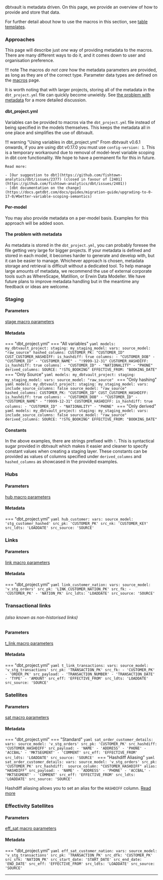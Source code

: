 dbtvault is metadata driven. On this page, we provide an overview of how to provide and store that data.

For further detail about how to use the macros in this section, see [table templates](macros.md#table-templates).

### Approaches

This page will describe just *one* way of providing metadata to the macros. There are many different ways to do it, 
and it comes down to user and organisation preference.

!!! note
    The macros *do not care* how the metadata parameters are provided, as long as they are of the correct type.
    Parameter data types are defined on the [macros](macros.md) page.

It is worth noting that with larger projects, storing all of the metadata in the `dbt_project.yml` file can quickly 
become unwieldy. See [the problem with metadata](#the-problem-with-metadata) for a more detailed discussion.


#### dbt_project.yml

Variables can be provided to macros via the `dbt_project.yml` file instead of being specified in
the models themselves. This keeps the metadata all in one place and simplifies the use of dbtvault.

!!! warning "Using variables in dbt_project.yml"
    From dbtvault v0.6.1 onwards, if you are using dbt v0.17.0 you must use `config-version: 1`. 
    This is a temporary workaround due to removal of model-level variable scoping in dbt core functionality.
    We hope to have a permanent fix for this in future.
    
    Read more:
    
    - [Our suggestion to dbt](https://github.com/fishtown-analytics/dbt/issues/2377) (closed in favour of [2401](https://github.com/fishtown-analytics/dbt/issues/2401))
    - [dbt documentation on the change](https://docs.getdbt.com/docs/guides/migration-guide/upgrading-to-0-17-0/#better-variable-scoping-semantics)

#### Per-model

You may also provide metadata on a per-model basis. Examples for this approach will be added soon.
#### The problem with metadata

As metadata is stored in the `dbt_project.yml`, you can probably foresee the file getting very large for bigger 
projects. If your metadata is defined and stored in each model, it becomes harder to generate and develop with, 
but it can be easier to manage. Whichever approach is chosen, metadata storage and retrieval is difficult without a dedicated tool. 
To help manage large amounts of metadata, we recommend the use of external corporate tools such as WhereScape, 
Matillion, or Erwin Data Modeller. We have future plans to improve metadata handling but in the meantime 
any feedback or ideas are welcome.    

### Staging

#### Parameters

[stage macro parameters](macros.md#stage)

#### Metadata

=== "dbt_project.yml"
    === "All variables"
        ```yaml
        models:
          my_dbtvault_project:
            staging:
              my_staging_model:
                vars:
                  source_model: "raw_source"
                  hashed_columns:
                    CUSTOMER_PK: "CUSTOMER_ID"
                    CUST_CUSTOMER_HASHDIFF:
                      is_hashdiff: true
                      columns:
                        - "CUSTOMER_DOB"
                        - "CUSTOMER_ID"
                        - "CUSTOMER_NAME"
                        - "!9999-12-31"
                    CUSTOMER_HASHDIFF:
                      is_hashdiff: true
                      columns:
                        - "CUSTOMER_ID"
                        - "NATIONALITY"
                        - "PHONE"
                  derived_columns:
                    SOURCE: "!STG_BOOKING"
                    EFFECTIVE_FROM: "BOOKING_DATE"
        ```
    === "Only Source"
        ```yaml
        models:
          my_dbtvault_project:
            staging:
              my_staging_model:
                vars:
                  source_model: "raw_source"
        ```
    === "Only hashing"
        ```yaml
        models:
          my_dbtvault_project:
            staging:
              my_staging_model:
                vars:
                  include_source_columns: false
                  source_model: "raw_source"
                  hashed_columns:
                    CUSTOMER_PK: "CUSTOMER_ID"
                    CUST_CUSTOMER_HASHDIFF:
                      is_hashdiff: true
                      columns:
                        - "CUSTOMER_DOB"
                        - "CUSTOMER_ID"
                        - "CUSTOMER_NAME"
                        - "!9999-12-31"
                    CUSTOMER_HASHDIFF:
                      is_hashdiff: true
                      columns:
                        - "CUSTOMER_ID"
                        - "NATIONALITY"
                        - "PHONE"
        ```
    === "Only derived"
        ```yaml
        models:
          my_dbtvault_project:
            staging:
              my_staging_model:
                vars:   
                  include_source_columns: false
                  source_model: "raw_source"
                  derived_columns:
                    SOURCE: "!STG_BOOKING"
                    EFFECTIVE_FROM: "BOOKING_DATE"
        ```

#### Constants

In the above examples, there are strings prefixed with `!`. This is syntactical sugar provided in dbtvault which 
makes it easier and cleaner to specify constant values when creating a staging layer. 
These constants can be provided as values of columns specified under `derived_columns` 
and `hashed_columns` as showcased in the provided examples.


### Hubs

#### Parameters

[hub macro parameters](macros.md#hub)

#### Metadata

=== "dbt_project.yml"
    ```yaml
    hub_customer:
      vars:
        source_model: 'stg_customer_hashed'
        src_pk: 'CUSTOMER_PK'
        src_nk: 'CUSTOMER_KEY'
        src_ldts: 'LOADDATE'
        src_source: 'SOURCE'
    ``` 

### Links

#### Parameters

[link macro parameters](macros.md#link)

#### Metadata

=== "dbt_project.yml"
    ```yaml
    link_customer_nation:
      vars:
        source_model: 'v_stg_orders'
        src_pk: 'LINK_CUSTOMER_NATION_PK'
        src_fk:
          - 'CUSTOMER_PK'
          - 'NATION_PK'
        src_ldts: 'LOADDATE'
        src_source: 'SOURCE'
    ```
### Transactional links
###### (also known as non-historised links)

#### Parameters

[t_link macro parameters](macros.md#t_link)

#### Metadata

=== "dbt_project.yml"
    ```yaml
    t_link_transactions:
      vars:
        source_model: 'v_stg_transactions'
        src_pk: 'TRANSACTION_PK'
        src_fk:
          - 'CUSTOMER_PK'
          - 'ORDER_PK'
        src_payload:
          - 'TRANSACTION_NUMBER'
          - 'TRANSACTION_DATE'
          - 'TYPE'
          - 'AMOUNT'
        src_eff: 'EFFECTIVE_FROM'
        src_ldts: 'LOADDATE'
        src_source: 'SOURCE'
    ```

### Satellites

#### Parameters

[sat macro parameters](macros.md#sat)

#### Metadata
=== "dbt_project.yml"
    === "Standard"
        ```yaml
        sat_order_customer_details:
          vars:
            source_model: 'v_stg_orders'
            src_pk: 'CUSTOMER_PK'
            src_hashdiff: 'CUSTOMER_HASHDIFF'
            src_payload:
              - 'NAME'
              - 'ADDRESS'
              - 'PHONE'
              - 'ACCBAL'
              - 'MKTSEGMENT'
              - 'COMMENT'
            src_eff: 'EFFECTIVE_FROM'
            src_ldts: 'LOADDATE'
            src_source: 'SOURCE'
        ```
    === "Hashdiff Aliasing"
        ```yaml
        sat_order_customer_details:
          vars:
            source_model: 'v_stg_orders'
            src_pk: 'CUSTOMER_PK'
            src_hashdiff: 
              source_column: "CUSTOMER_HASHDIFF"
              alias: "HASHDIFF"
            src_payload:
              - 'NAME'
              - 'ADDRESS'
              - 'PHONE'
              - 'ACCBAL'
              - 'MKTSEGMENT'
              - 'COMMENT'
            src_eff: 'EFFECTIVE_FROM'
            src_ldts: 'LOADDATE'
            src_source: 'SOURCE'
        ```

Hashdiff aliasing allows you to set an alias for the `HASHDIFF` column.
[Read more](migration_guides/migrating_v0.5_v0.6.md#hashdiff-aliasing)

### Effectivity Satellites

#### Parameters

[eff_sat macro parameters](macros.md#eff_sat)

#### Metadata
=== "dbt_project.yml"
    ```yaml
    eff_sat_customer_nation:
      vars:
        source_model: 'v_stg_transactions'
        src_pk: 'TRANSACTION_PK'
        src_dfk: 'CUSTOMER_PK'
        src_sfk: 'NATION_PK'
        src_start_date: 'START_DATE'
        src_end_date: 'END_DATE'
        src_eff: 'EFFECTIVE_FROM'
        src_ldts: 'LOADDATE'
        src_source: 'SOURCE'
    ```
___